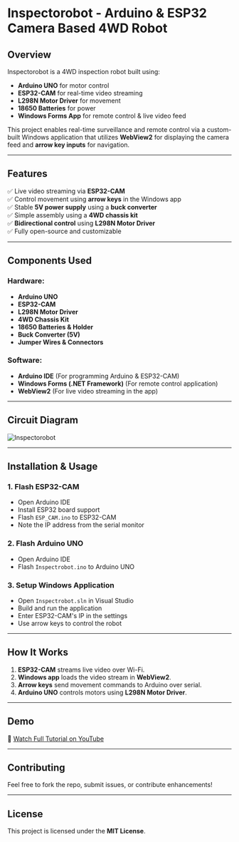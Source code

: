 # Inspectorobot - Arduino & ESP32 Camera Based 4WD Robot

## Overview
Inspectorobot is a 4WD inspection robot built using:
- **Arduino UNO** for motor control
- **ESP32-CAM** for real-time video streaming
- **L298N Motor Driver** for movement
- **18650 Batteries** for power
- **Windows Forms App** for remote control & live video feed

This project enables real-time surveillance and remote control via a custom-built Windows application that utilizes **WebView2** for displaying the camera feed and **arrow key inputs** for navigation.

---

## Features
✅ Live video streaming via **ESP32-CAM**  
✅ Control movement using **arrow keys** in the Windows app  
✅ Stable **5V power supply** using a **buck converter**  
✅ Simple assembly using a **4WD chassis kit**  
✅ **Bidirectional control** using **L298N Motor Driver**  
✅ Fully open-source and customizable  

---

## Components Used
### Hardware:
- **Arduino UNO**
- **ESP32-CAM**
- **L298N Motor Driver**
- **4WD Chassis Kit**
- **18650 Batteries & Holder**
- **Buck Converter (5V)**
- **Jumper Wires & Connectors**

### Software:
- **Arduino IDE** (For programming Arduino & ESP32-CAM)
- **Windows Forms (.NET Framework)** (For remote control application)
- **WebView2** (For live video streaming in the app)

---

## Circuit Diagram
![Inspectorobot](https://github.com/user-attachments/assets/617ea9b2-70d9-4cda-8cda-878eb4191e74)

---

## Installation & Usage
### 1. Flash ESP32-CAM
- Open Arduino IDE
- Install ESP32 board support
- Flash `ESP_CAM.ino` to ESP32-CAM
- Note the IP address from the serial monitor

### 2. Flash Arduino UNO
- Open Arduino IDE
- Flash `Inspectrobot.ino` to Arduino UNO

### 3. Setup Windows Application
- Open `Inspectrobot.sln` in Visual Studio
- Build and run the application
- Enter ESP32-CAM's IP in the settings
- Use arrow keys to control the robot

---

## How It Works
1. **ESP32-CAM** streams live video over Wi-Fi.
2. **Windows app** loads the video stream in **WebView2**.
3. **Arrow keys** send movement commands to Arduino over serial.
4. **Arduino UNO** controls motors using **L298N Motor Driver**.

---

## Demo
🎥 [Watch Full Tutorial on YouTube]((https://youtu.be/meLO_pPPLLU))

---

## Contributing
Feel free to fork the repo, submit issues, or contribute enhancements!

---

## License
This project is licensed under the **MIT License**.
